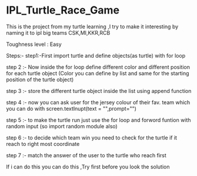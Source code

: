# IPL_Turtle_Race_Game
This is the project from my turtle learning ,I try to make it interesting by naming it to ipl big teams CSK,MI,KKR,RCB
 
Toughness level : Easy

Steps:-
step1:-First import turtle and define objects(as turtle) with for loop 


step 2 :- Now inside the for loop define different color and different position for each turtle object
          (Color you can define by list and same for the starting position of the turtle object)

step 3 :- store the different turtle object inside the list using append function

step 4 :- now you can ask user for the jersey colour of their fav. team which you can do with screen.textInupt(text = "",prompt="")

step 5 :- to make the turtle run just use the for loop and forword funtion with random input (so import random module also)

step 6 :- to decide which team win you need to check for the turtle if it reach to right most coordinate 

step 7 :- match the answer of the user to the turtle who reach first 
 
If i can do this you can do this ,Try first before you look the solution 
